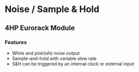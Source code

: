 # Noise / Sample & Hold

## 4HP Eurorack Module

### Features
- White and pink(ish) noise output
- Sample-and-hold with variable slew rate
- S&H can be triggered by an internal clock or external input

